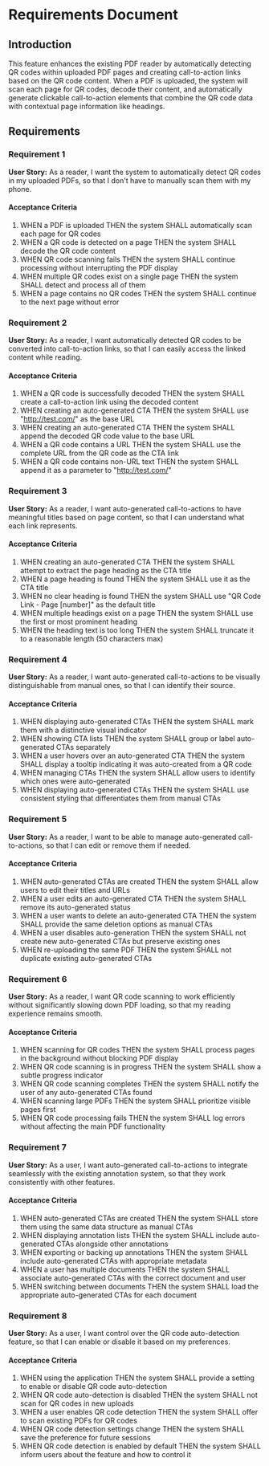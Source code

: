 # Requirements Document

## Introduction

This feature enhances the existing PDF reader by automatically detecting QR codes within uploaded PDF pages and creating call-to-action links based on the QR code content. When a PDF is uploaded, the system will scan each page for QR codes, decode their content, and automatically generate clickable call-to-action elements that combine the QR code data with contextual page information like headings.

## Requirements

### Requirement 1

**User Story:** As a reader, I want the system to automatically detect QR codes in my uploaded PDFs, so that I don't have to manually scan them with my phone.

#### Acceptance Criteria

1. WHEN a PDF is uploaded THEN the system SHALL automatically scan each page for QR codes
2. WHEN a QR code is detected on a page THEN the system SHALL decode the QR code content
3. WHEN QR code scanning fails THEN the system SHALL continue processing without interrupting the PDF display
4. WHEN multiple QR codes exist on a single page THEN the system SHALL detect and process all of them
5. WHEN a page contains no QR codes THEN the system SHALL continue to the next page without error

### Requirement 2

**User Story:** As a reader, I want automatically detected QR codes to be converted into call-to-action links, so that I can easily access the linked content while reading.

#### Acceptance Criteria

1. WHEN a QR code is successfully decoded THEN the system SHALL create a call-to-action link using the decoded content
2. WHEN creating an auto-generated CTA THEN the system SHALL use "http://test.com/" as the base URL
3. WHEN creating an auto-generated CTA THEN the system SHALL append the decoded QR code value to the base URL
4. WHEN a QR code contains a URL THEN the system SHALL use the complete URL from the QR code as the CTA link
5. WHEN a QR code contains non-URL text THEN the system SHALL append it as a parameter to "http://test.com/"

### Requirement 3

**User Story:** As a reader, I want auto-generated call-to-actions to have meaningful titles based on page content, so that I can understand what each link represents.

#### Acceptance Criteria

1. WHEN creating an auto-generated CTA THEN the system SHALL attempt to extract the page heading as the CTA title
2. WHEN a page heading is found THEN the system SHALL use it as the CTA title
3. WHEN no clear heading is found THEN the system SHALL use "QR Code Link - Page [number]" as the default title
4. WHEN multiple headings exist on a page THEN the system SHALL use the first or most prominent heading
5. WHEN the heading text is too long THEN the system SHALL truncate it to a reasonable length (50 characters max)

### Requirement 4

**User Story:** As a reader, I want auto-generated call-to-actions to be visually distinguishable from manual ones, so that I can identify their source.

#### Acceptance Criteria

1. WHEN displaying auto-generated CTAs THEN the system SHALL mark them with a distinctive visual indicator
2. WHEN showing CTA lists THEN the system SHALL group or label auto-generated CTAs separately
3. WHEN a user hovers over an auto-generated CTA THEN the system SHALL display a tooltip indicating it was auto-created from a QR code
4. WHEN managing CTAs THEN the system SHALL allow users to identify which ones were auto-generated
5. WHEN displaying auto-generated CTAs THEN the system SHALL use consistent styling that differentiates them from manual CTAs

### Requirement 5

**User Story:** As a reader, I want to be able to manage auto-generated call-to-actions, so that I can edit or remove them if needed.

#### Acceptance Criteria

1. WHEN auto-generated CTAs are created THEN the system SHALL allow users to edit their titles and URLs
2. WHEN a user edits an auto-generated CTA THEN the system SHALL remove its auto-generated status
3. WHEN a user wants to delete an auto-generated CTA THEN the system SHALL provide the same deletion options as manual CTAs
4. WHEN a user disables auto-generation THEN the system SHALL not create new auto-generated CTAs but preserve existing ones
5. WHEN re-uploading the same PDF THEN the system SHALL not duplicate existing auto-generated CTAs

### Requirement 6

**User Story:** As a reader, I want QR code scanning to work efficiently without significantly slowing down PDF loading, so that my reading experience remains smooth.

#### Acceptance Criteria

1. WHEN scanning for QR codes THEN the system SHALL process pages in the background without blocking PDF display
2. WHEN QR code scanning is in progress THEN the system SHALL show a subtle progress indicator
3. WHEN QR code scanning completes THEN the system SHALL notify the user of any auto-generated CTAs found
4. WHEN scanning large PDFs THEN the system SHALL prioritize visible pages first
5. WHEN QR code processing fails THEN the system SHALL log errors without affecting the main PDF functionality

### Requirement 7

**User Story:** As a user, I want auto-generated call-to-actions to integrate seamlessly with the existing annotation system, so that they work consistently with other features.

#### Acceptance Criteria

1. WHEN auto-generated CTAs are created THEN the system SHALL store them using the same data structure as manual CTAs
2. WHEN displaying annotation lists THEN the system SHALL include auto-generated CTAs alongside other annotations
3. WHEN exporting or backing up annotations THEN the system SHALL include auto-generated CTAs with appropriate metadata
4. WHEN a user has multiple documents THEN the system SHALL associate auto-generated CTAs with the correct document and user
5. WHEN switching between documents THEN the system SHALL load the appropriate auto-generated CTAs for each document

### Requirement 8

**User Story:** As a user, I want control over the QR code auto-detection feature, so that I can enable or disable it based on my preferences.

#### Acceptance Criteria

1. WHEN using the application THEN the system SHALL provide a setting to enable or disable QR code auto-detection
2. WHEN QR code auto-detection is disabled THEN the system SHALL not scan for QR codes in new uploads
3. WHEN a user enables QR code detection THEN the system SHALL offer to scan existing PDFs for QR codes
4. WHEN QR code detection settings change THEN the system SHALL save the preference for future sessions
5. WHEN QR code detection is enabled by default THEN the system SHALL inform users about the feature and how to control it